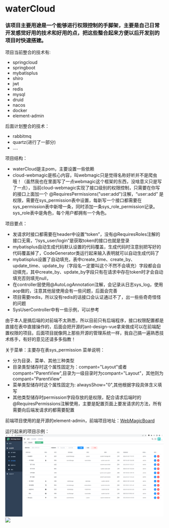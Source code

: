 # waterCloud
### 该项目主要用途是一个能够进行权限控制的手脚架，主要是自己日常开发感觉好用的技术和好用的点，把这些整合起来方便以后开发别的项目时快速搭建。

项目当前整合的技术有:
- springcloud
- springboot
- mybatisplus
- shiro
- jwt
- redis
- mysql
- druid
- nacos
- docker
- element-admin

后面计划整合的技术：
- rabbitmq
- quartz(进行了一部分)
- ....

项目结构：
- waterCloud是主pom，主要设置一些依赖 
- cloud-webmagic是核心内容，叫webmagic只是觉得名称好听并不是爬虫哦！（虽然我也在里面写了一点webmagic这个框架的东西，没啥意义只是写了一点），当前cloud-webmagic实现了接口级别的权限控制，只需要在你写的接口上面加一个 @RequiresPermissions("user:add")注解，“user:add”
是权限，需要在sys_permission表中设置，每新写一个接口都需要在sys_permission表中新增一条，同时添加一条sys_role_permission记录。sys_role表中是角色，每个用户都拥有一个角色。

项目要点：
- 发请求时接口都需要在header中设置“token”，没有@RequiresRoles注解的接口无需，“/sys_user/login”是获取token的接口也就是登录
- mybatisplus自动生成代码默认设置的代码覆盖，生成代码时注意别把写好的代码覆盖掉了，CodeGenerator类运行起来输入表明就可以自动生成代码了
- mybatisplus设置了自动填充，表中create_time、create_by、update_time、update_by（字段名一定要叫这个不然不会填充）字段都会自动填充，其中create_by、update_by字段只有在请求中存在token时才会自动填充否则填充null，
- 在controller层使用@AutoLogAnnotation注解，会记录从日志sys_log，使用aop做的，注意其他层使用会有一些问题，后面会完善
- 项目需要redis，所以没有redis的话接口会认证通过不了，出一些些奇奇怪怪的问题
- SysUserController中有一些示例，可以参考

由于本人是搞后端的对前端不太熟悉，所以目前只有后端程序，接口权限配置都是直接在表中直接操作的，后面会把开源的ant-design-vue拿来做成可以在前端配置权限的项目。后面项目就像网上那些开源的管理系统一样，我自己搞一遍熟悉技术练手，有好的意见还请多多指教！

关于菜单：主要存在表sys_permission
菜单说明：
- 分为目录、菜单、其他三种类型
- 目录类型储存时这个属性固定为：compant="Layout"或者compant="ParentView",目录为一级目录时为compant="Layout"，其他则为compant="ParentView"
- 菜单类型储存时这个属性固定为: alwaysShow="0",其他根据字段具体含义填写
- 其他类型储存时permission字段存放的是权限，配合请求后端时的@RequiresPermissions注解使用，主要是配置页面上要发请求的方法，所有需要向后端发请求的都需要配置

前端项目使用的是开源的element-admin，前端项目地址：[WebMagicBoard](https://github.com/watercloudss/WebMagicBoard "https://github.com/watercloudss/WebMagicBoard")

运行起来的项目示例：
<img src="https://github.com/watercloudss/images/blob/master/parkweb-img/072f0b96d1de188f7434880b697d178.png" width="650"/>
<img src="https://raw.githubusercontent.com/flowingwaters/images/master/parkweb-img/d62f8d2e74544af2254a23e50ec8fc8.PNG" width="650"/>

